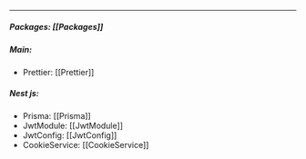 
___
##### Packages: [[Packages]]
##### Main:
- Prettier: [[Prettier]]

##### Nest js:
- Prisma: [[Prisma]]
- JwtModule: [[JwtModule]]
- JwtConfig: [[JwtConfig]]
- CookieService: [[CookieService]]